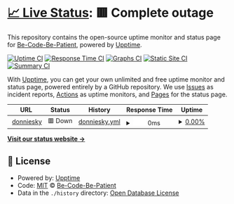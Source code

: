 # [📈 Live Status](https://donniesky.me): <!--live status--> **🟥 Complete outage**

This repository contains the open-source uptime monitor and status page for [Be-Code-Be-Patient](https://donniesky.me), powered by [Upptime](https://github.com/upptime/upptime).

[![Uptime CI](https://github.com/koj-co/upptime/workflows/Uptime%20CI/badge.svg)](https://github.com/koj-co/upptime/actions?query=workflow%3A%22Uptime+CI%22)
[![Response Time CI](https://github.com/koj-co/upptime/workflows/Response%20Time%20CI/badge.svg)](https://github.com/koj-co/upptime/actions?query=workflow%3A%22Response+Time+CI%22)
[![Graphs CI](https://github.com/koj-co/upptime/workflows/Graphs%20CI/badge.svg)](https://github.com/koj-co/upptime/actions?query=workflow%3A%22Graphs+CI%22)
[![Static Site CI](https://github.com/koj-co/upptime/workflows/Static%20Site%20CI/badge.svg)](https://github.com/koj-co/upptime/actions?query=workflow%3A%22Static+Site+CI%22)
[![Summary CI](https://github.com/koj-co/upptime/workflows/Summary%20CI/badge.svg)](https://github.com/koj-co/upptime/actions?query=workflow%3A%22Summary+CI%22)

With [Upptime](https://upptime.js.org), you can get your own unlimited and free uptime monitor and status page, powered entirely by a GitHub repository. We use [Issues](https://github.com/Be-Code-Be-Patient/Blog/issues) as incident reports, [Actions](https://github.com/Be-Code-Be-Patient/Blog/actions) as uptime monitors, and [Pages](https://donniesky.me) for the status page.

<!--start: status pages-->
<!-- This summary is generated by Upptime (https://github.com/upptime/upptime) -->
<!-- Do not edit this manually, your changes will be overwritten -->
<!-- prettier-ignore -->
| URL | Status | History | Response Time | Uptime |
| --- | ------ | ------- | ------------- | ------ |
| <img alt="" src="https://icons.duckduckgo.com/ip3/donniesky.me.ico" height="13"> [donniesky](https://donniesky.me) | 🟥 Down | [donniesky.yml](https://github.com/Be-Code-Be-Patient/Blog/commits/HEAD/history/donniesky.yml) | <details><summary><img alt="Response time graph" src="./graphs/donniesky/response-time-week.png" height="20"> 0ms</summary><br><a href="https://Be-Code-Be-Patient.github.io/Blog/history/donniesky"><img alt="Response time 200" src="https://img.shields.io/endpoint?url=https%3A%2F%2Fraw.githubusercontent.com%2FBe-Code-Be-Patient%2FBlog%2FHEAD%2Fapi%2Fdonniesky%2Fresponse-time.json"></a><br><a href="https://Be-Code-Be-Patient.github.io/Blog/history/donniesky"><img alt="24-hour response time 0" src="https://img.shields.io/endpoint?url=https%3A%2F%2Fraw.githubusercontent.com%2FBe-Code-Be-Patient%2FBlog%2FHEAD%2Fapi%2Fdonniesky%2Fresponse-time-day.json"></a><br><a href="https://Be-Code-Be-Patient.github.io/Blog/history/donniesky"><img alt="7-day response time 0" src="https://img.shields.io/endpoint?url=https%3A%2F%2Fraw.githubusercontent.com%2FBe-Code-Be-Patient%2FBlog%2FHEAD%2Fapi%2Fdonniesky%2Fresponse-time-week.json"></a><br><a href="https://Be-Code-Be-Patient.github.io/Blog/history/donniesky"><img alt="30-day response time 0" src="https://img.shields.io/endpoint?url=https%3A%2F%2Fraw.githubusercontent.com%2FBe-Code-Be-Patient%2FBlog%2FHEAD%2Fapi%2Fdonniesky%2Fresponse-time-month.json"></a><br><a href="https://Be-Code-Be-Patient.github.io/Blog/history/donniesky"><img alt="1-year response time 191" src="https://img.shields.io/endpoint?url=https%3A%2F%2Fraw.githubusercontent.com%2FBe-Code-Be-Patient%2FBlog%2FHEAD%2Fapi%2Fdonniesky%2Fresponse-time-year.json"></a></details> | <details><summary><a href="https://Be-Code-Be-Patient.github.io/Blog/history/donniesky">0.00%</a></summary><a href="https://Be-Code-Be-Patient.github.io/Blog/history/donniesky"><img alt="All-time uptime 67.47%" src="https://img.shields.io/endpoint?url=https%3A%2F%2Fraw.githubusercontent.com%2FBe-Code-Be-Patient%2FBlog%2FHEAD%2Fapi%2Fdonniesky%2Fuptime.json"></a><br><a href="https://Be-Code-Be-Patient.github.io/Blog/history/donniesky"><img alt="24-hour uptime 0.00%" src="https://img.shields.io/endpoint?url=https%3A%2F%2Fraw.githubusercontent.com%2FBe-Code-Be-Patient%2FBlog%2FHEAD%2Fapi%2Fdonniesky%2Fuptime-day.json"></a><br><a href="https://Be-Code-Be-Patient.github.io/Blog/history/donniesky"><img alt="7-day uptime 0.00%" src="https://img.shields.io/endpoint?url=https%3A%2F%2Fraw.githubusercontent.com%2FBe-Code-Be-Patient%2FBlog%2FHEAD%2Fapi%2Fdonniesky%2Fuptime-week.json"></a><br><a href="https://Be-Code-Be-Patient.github.io/Blog/history/donniesky"><img alt="30-day uptime 0.00%" src="https://img.shields.io/endpoint?url=https%3A%2F%2Fraw.githubusercontent.com%2FBe-Code-Be-Patient%2FBlog%2FHEAD%2Fapi%2Fdonniesky%2Fuptime-month.json"></a><br><a href="https://Be-Code-Be-Patient.github.io/Blog/history/donniesky"><img alt="1-year uptime 23.80%" src="https://img.shields.io/endpoint?url=https%3A%2F%2Fraw.githubusercontent.com%2FBe-Code-Be-Patient%2FBlog%2FHEAD%2Fapi%2Fdonniesky%2Fuptime-year.json"></a></details>

<!--end: status pages-->

[**Visit our status website →**](https://donniesky.me)

## 📄 License

- Powered by: [Upptime](https://github.com/upptime/upptime)
- Code: [MIT](./LICENSE) © [Be-Code-Be-Patient](https://donniesky.me)
- Data in the `./history` directory: [Open Database License](https://opendatacommons.org/licenses/odbl/1-0/)
